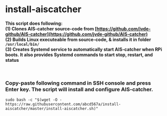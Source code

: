 # install-aiscatcher

**This script does following:** </br>
**(1) Clones AIS-catcher source-code from [https://github.com/jvde-github/AIS-catcher](https://github.com/jvde-github/AIS-catcher)** </br>
**(2) Builds Linux executeable from source-code, & installs it in folder `/usr/local/bin/`** </br>
**(3) Creates Systemd service to automatically start AIS-catcher when RPi boots. It also provides Systemd commands to start stop, restart, and status** </br>

</br>

### Copy-paste following command in SSH console and press Enter key. The script will install and configure AIS-catcher.  </br>

```
sudo bash -c "$(wget -O - https://raw.githubusercontent.com/abcd567a/install-aiscatcher/master/install-aiscatcher.sh)"

```
